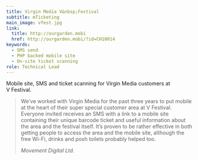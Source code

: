 ```yaml
---
title: Virgin Media V&nbsp;Festival
subtitle: mTicketing
main_image: vfest.jpg
link:
  title: http://ourgarden.mobi
  href: http://ourgarden.mobi/?id=CH10014
keywords:
  - SMS send
  - PHP backed mobile site
  - On-site ticket scanning
role: Technical Lead
---
```


Mobile site, SMS and ticket scanning for Virgin Media customers at V&nbsp;Festival.

> We’ve worked with Virgin Media for the past three years to put mobile at the heart of their super special customer area at V&nbsp;Festival. Everyone invited receives an SMS with a link to a mobile site containing their unique barcode ticket and useful information about the area and the festival itself.
> It’s proven to be rather effective in both getting people to access the area and the mobile site, although the free Wi-Fi, drinks and posh toilets probably helped too.
>
> <cite>Movement Digital Ltd.</cite>
